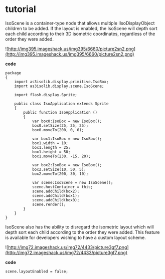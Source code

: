# tutorial #

IsoScene is a container-type node that allows multiple IIsoDisplayObject children to be added.  If the layout is enabled, the IsoScene will depth sort each child according to their 3D isometric coordinates, regardless of the order they were added.

![http://img395.imageshack.us/img395/6660/picture2sn2.png](http://img395.imageshack.us/img395/6660/picture2sn2.png)

**code**
```
package 
{
	import as3isolib.display.primitive.IsoBox;
	import as3isolib.display.scene.IsoScene;
	
	import flash.display.Sprite;
	
	public class IsoApplication extends Sprite
	{
		public function IsoApplication ()
		{
			var box0:IsoBox = new IsoBox();
			box0.setSize(25, 25, 25);
			box0.moveTo(200, 0, 0);
			
			var box1:IsoBox = new IsoBox();
			box1.width = 10;
			box1.length = 25;
			box1.height = 50;
			box1.moveTo(230, -15, 20);
			
			var box2:IsoBox = new IsoBox();
			box2.setSize(10, 50, 5);
			box2.moveTo(200, 30, 10);
			
			var scene:IsoScene = new IsoScene();
			scene.hostContainer = this;
			scene.addChild(box2);
			scene.addChild(box1);
			scene.addChild(box0);
			scene.render();
		}
	}
}
```

IsoScene also has the ability to disregard the isometric layout which will depth sort each child according to the order they were added.  This feature is available for developers wishing to have a custom layout scheme.

![http://img72.imageshack.us/img72/4433/picture3gf7.png](http://img72.imageshack.us/img72/4433/picture3gf7.png)

**code**
```
scene.layoutEnabled = false;
```